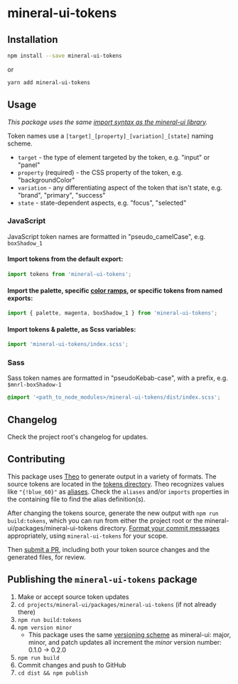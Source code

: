 # mineral-ui-tokens


## Installation

```bash
npm install --save mineral-ui-tokens
```

or

```bash
yarn add mineral-ui-tokens
```


## Usage
_This package uses the same [import syntax as the mineral-ui library][import-syntax]._

Token names use a `[target]_[property]_[variation]_[state]` naming scheme.

- `target` - the type of element targeted by the token, e.g. "input" or "panel"
- `property` (required) - the CSS property of the token, e.g. "backgroundColor"
- `variation` - any differentiating aspect of the token that isn't state, e.g. "brand", "primary", "success"
- `state` - state-dependent aspects, e.g. "focus", "selected"


### JavaScript

JavaScript token names are formatted in "pseudo_camelCase", e.g. `boxShadow_1`


#### Import tokens from the default export:
```js
import tokens from 'mineral-ui-tokens';
```

#### Import the palette, specific [color ramps][colorPage], or specific tokens from named exports:
```js
import { palette, magenta, boxShadow_1 } from 'mineral-ui-tokens';
```

#### Import tokens & palette, as Scss variables:
```js
import 'mineral-ui-tokens/index.scss';
```


### Sass

Sass token names are formatted in "pseudoKebab-case", with a prefix, e.g. `$mnrl-boxShadow-1`

```css
@import '<path_to_node_modules>/mineral-ui-tokens/dist/index.scss';
```


## Changelog

Check the project root's changelog for updates.


## Contributing

This package uses [Theo][theo] to generate output in a variety of formats. The source tokens are located in the [tokens directory](./tokens). Theo recognizes values like `"{!blue_60}"` as [aliases][theoSpec]. Check the `aliases` and/or `imports` properties in the containing file to find the alias definition(s).

After changing the tokens source, generate the new output with `npm run build:tokens`, which you can run from either the project root or the mineral-ui/packages/mineral-ui-tokens directory. [Format your commit messages][commitizen] appropriately, using `mineral-ui-tokens` for your scope.

Then [submit a PR][pr], including both your token source changes and the generated files, for review.


## Publishing the `mineral-ui-tokens` package

1. Make or accept source token updates
1. `cd projects/mineral-ui/packages/mineral-ui-tokens` (if not already there)
1. `npm run build:tokens`
1. `npm version minor`
    - This package uses the same [versioning scheme][versioning] as mineral-ui: major, minor, and patch updates all increment the _minor_ version number: 0.1.0 -> 0.2.0
1. `npm run build`
1. Commit changes and push to GitHub
1. `cd dist && npm publish`


[changelog]: https://github.com/mineral-ui/mineral-ui/blob/master/CHANGELOG.md
[colorPage]: https://mineral-ui.com/color
[commitizen]: https://github.com/mineral-ui/mineral-ui/blob/master/CONTRIBUTING.md#developing
[import-syntax]: https://github.com/mineral-ui/mineral-ui/blob/master/docs/import-syntax.md
[pr]: https://github.com/mineral-ui/mineral-ui/blob/master/CONTRIBUTING.md#submitting-a-pull-request
[theo]: https://github.com/salesforce-ux/theo
[theoSpec]: https://github.com/salesforce-ux/theo#spec
[versioning]: https://github.com/mineral-ui/mineral-ui#versioning

